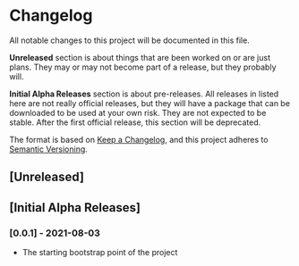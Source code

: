 # Changelog
All notable changes to this project will be documented in this file.

**Unreleased** section is about things that are been worked on or are just plans. They may or may 
not become part of a release, but they probably will.

**Initial Alpha Releases** section is about pre-releases. All releases in listed here are not really 
official releases, but they will have a package that can be downloaded to be used at your own risk. 
They are not expected to be stable. After the first official release, this section will be deprecated.

The format is based on [Keep a Changelog](https://keepachangelog.com/en/1.0.0/),
and this project adheres to [Semantic Versioning](https://semver.org/spec/v2.0.0.html).

## [Unreleased]


## [Initial Alpha Releases]

### [0.0.1] - 2021-08-03

- The starting bootstrap point of the project
